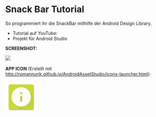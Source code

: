 # Snack Bar Tutorial
So programmiert ihr die SnackBar mithilfe der Android Design Library.

- Tutorial auf YouTube: 
- Projekt für Android Studio

<b>SCREENSHOT:</b>

<img src="http://s04.justpaste.it/files/justpaste/d224/a9151321/file120.png" height="500px"/>

<b>APP ICON</b> (Erstellt mit http://romannurik.github.io/AndroidAssetStudio/icons-launcher.html):

<img src="https://github.com/derAndroidPro/SnackBarTutorial/blob/master/app/src/main/res/mipmap-xxxhdpi/ic_launcher.png" height="100px"/>
